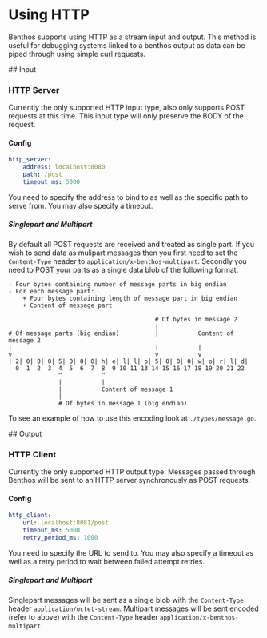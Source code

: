 Using HTTP
==========

Benthos supports using HTTP as a stream input and output. This method is useful
for debugging systems linked to a benthos output as data can be piped through
using simple curl requests.

## Input

### HTTP Server

Currently the only supported HTTP input type, also only supports POST requests
at this time. This input type will only preserve the BODY of the request.

#### Config

```yaml
http_server:
	address: localhost:8080
	path: /post
	timeout_ms: 5000
```

You need to specify the address to bind to as well as the specific path to serve
from. You may also specify a timeout.

##### Singlepart and Multipart

By default all POST requests are received and treated as single part. If you
wish to send data as mulipart messages then you first need to set the
`Content-Type` header to `application/x-benthos-multipart`. Secondly you need
to POST your parts as a single data blob of the following format:

```
- Four bytes containing number of message parts in big endian
- For each message part:
	+ Four bytes containing length of message part in big endian
	+ Content of message part

                                         # Of bytes in message 2
                                         |
# Of message parts (big endian)          |           Content of message 2
|                                        |           |
v                                        v           v
| 2| 0| 0| 0| 5| 0| 0| 0| h| e| l| l| o| 5| 0| 0| 0| w| o| r| l| d|
  0  1  2  3  4  5  6  7  8  9 10 11 13 14 15 16 17 18 19 20 21 22
              ^           ^
              |           |
              |           Content of message 1
              |
              # Of bytes in message 1 (big endian)
```

To see an example of how to use this encoding look at `./types/message.go`.

## Output

### HTTP Client

Currently the only supported HTTP output type. Messages passed through Benthos
will be sent to an HTTP server synchronously as POST requests.

#### Config

```yaml
http_client:
	url: localhost:8081/post
	timeout_ms: 5000
	retry_period_ms: 1000
```

You need to specify the URL to send to. You may also specify a timeout as well
as a retry period to wait between failed attempt retries.

##### Singlepart and Multipart

Singlepart messages will be sent as a single blob with the `Content-Type` header
`application/octet-stream`. Multipart messages will be sent encoded (refer to
above) with the `Content-Type` header `application/x-benthos-multipart`.
